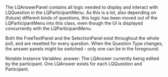The LQAnswerPanel contains all logic needed to display and interact with LQQuestion in the LQParticipantMenu. As this is a lot, also depending on (future) different kinds of questions, this logic has been moved out of the LQParticipantMenu into this class, even though the UI is displayed concurrently with the LQParticipantMenu.

Both the FreeTextPanel and the SelectionPanel exist throughout the whole poll, and are resetted for every question. When the Question Type changes, the answer panels might be switched - only one can be in the foreground.


Notable Instance Variables:
answer: The LQAnswer currently being edited by the participant. One LQAnswer exists for each LQQuestion and Participant.